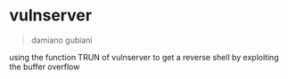 # vulnserver

> damiano gubiani

using the function TRUN of vulnserver to get 
a reverse shell by exploiting the buffer overflow
